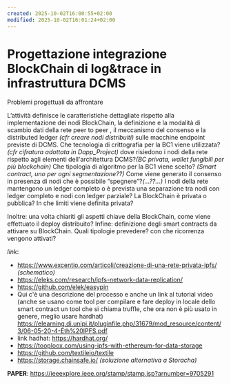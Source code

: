 ```yaml
---
created: 2025-10-02T16:00:55+02:00
modified: 2025-10-02T16:01:24+02:00
---
```


# Progettazione integrazione BlockChain di log&trace in infrastruttura DCMS 

Problemi progettuali da affrontare

L’attività definisce le caratteristiche dettagliate rispetto alla implementazione dei nodi BlockChain, la definizione e la modalità di scambio dati della rete peer to peer , il meccanismo del consenso e la distributed ledger *(cfr creare nodi distribuiti)* sulle macchine endpoint previste di DCMS. 
Che tecnologia di crittografia per la BC1 viene utilizzata? *(cfr cifratura adottata in Dapp_Project)*
dove risiedono i nodi della rete rispetto agli elementi dell'architettura DCMS?*(BC privata, wallet fungibili per più blockchain)*
Che tipologia di algoritmo per la BC1 viene scelto? *(Smart contract, uno per ogni segmentazione??)*
Come viene generato il consenso in presenza di nodi che è possibile “spegnere”?*(...??...)*
I nodi della rete mantengono un ledger completo o è prevista una separazione tra nodi con ledger completo e nodi con ledger parziale?
La BlockChain è privata o pubblica? In che limiti viene definita privata?

Inoltre: una volta chiariti gli aspetti chiave della BlockChain, come viene effettuato il deploy distribuito?
Infine: definizione degli smart contracts da attivare su BlockChain. Quali tipologie prevedere? con che ricorrenza vengono attivati?



*link*:

- https://www.excentio.com/articoli/creazione-di-una-rete-privata-ipfs/ *(schematico)*
- https://eleks.com/research/ipfs-network-data-replication/
- https://github.com/elek/easypin
- Qui c'è una descrizione del processo e anche un link al tutorial video
(anche se usano come tool per compilare e fare deploy in locale dello
smart contract un tool che si chiama truffle, che ora non è più usato in
genere, meglio usare hardhat) https://elearning.di.unipi.it/pluginfile.php/31679/mod_resource/content/3/06-05-20-4-Eth%20IPFS.pdf
- link hadhat: https://hardhat.org/
- https://tooploox.com/using-ipfs-with-ethereum-for-data-storage
- https://github.com/textileio/textile
- https://storage.chainsafe.io/ *(soluzione alternativa a Storacha)*

**PAPER**:
https://ieeexplore.ieee.org/stamp/stamp.jsp?arnumber=9705291
